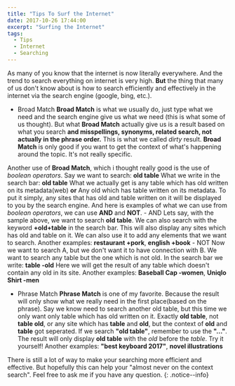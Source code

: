 ```yaml
---
title: "Tips To Surf the Internet"
date: 2017-10-26 17:44:00
excerpt: "Surfing the Internet"
tags:
  - Tips
  - Internet
  - Searching
---
```


As many of you know that the internet is now literally everywhere. And the trend to search everything on internet is very high. **But** the thing that many of us don't know about is how to search efficiently and effectively in the internet via the search engine (google, bing, etc.).

+ Broad Match
**Broad Match** is what we usually do, just type what we need and the search engine give us what we need (this is what some of us thought). But what **Broad Match** actually give us is a result based on what you search **and misspellings, synonyms, related search, not actually in the phrase order.**
This is what we called _dirty_ result.
**Broad Match** is only good if you want to get the context of what's happening around the topic. It's not really specific.

Another use of **Broad Match**, which i thought really good is the use of _boolean operators_.
Say we want to search: **old table**
What we write in the search bar: **old table**
What we actually get is any table which has old written on its metadata(web)
**or**
Any old which has table written on its metadata.
To put it simply, any sites that has old and table written on it will be displayed to you by the search engine.
And here is examples of what we can use from _boolean operators_, we can use **AND** and **NOT**.
    - AND
Lets say, with the sample above, we want to search **old table**.
We can also search with the keyword **+old+table** in the search bar. This will also display any sites which has old and table on it.
We can also use it to add any elements that we want to search.
Another examples: **restaurant +pork**, **english +book**
    - NOT
Now we want to search A, but we don't want it to have connection with B.
We want to search any table but the one which is not old.
In the search bar we write: **table -old**
Here we will get the result of any table which doesn't contain any old in its site.
Another examples: **Baseball Cap -women**, **Uniqlo Shirt -men**

+ Phrase Match
**Phrase Match** is one of my favorite. Because the result will only show what we really need in the first place(based on the phrase). Say we know need to search another old table, but this time we only want only table which has old written on it. Exactly **old table**, not **table old**, or any site which has **table** and **old**, but the context of **old** and **table** got seperated.
If we search **"old table"**, remember to use the **"..."**. The result will only display **old table** with the _old_ before the _table_.
Try it yourself!
Another examples: **"best keyboard 2017"**, **novel illustrations**

There is still a lot of way to make your searching more efficient and effective. But hopefully this can help your "almost never on the context search". Feel free to ask me if you have any question.
{: .notice--info}
